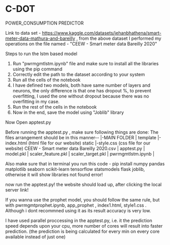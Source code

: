 # C-DOT
POWER_CONSUMPTION PREDICTOR

Link to data set - https://www.kaggle.com/datasets/jehanbhathena/smart-meter-data-mathura-and-bareilly ,
from the above dataset I performed my operations on the file named - "CEEW - Smart meter data Bareilly 2020"

Steps to run the lstm based model
1) Run "pwrmgmtlstm.ipynb" file and make sure to install all the libraries using the pip command
2) Correctly edit the path to the dataset according to your system
3) Run all the cells of the notebook
4) I have defined two models, both have same number of layers and neurons, the only difference is that one has dropout %, to prevent overfitting, I used the one without dropout because there was no overfitting in my case.
5) Run the rest of the cells in the notebook
6) Now in the end, save the model using "Joblib" library

Now Open apptest.py

Before running the apptest.py , make sure following things are done:
The files arrangement should be in this manner--
|-MAIN FOLDER
   |
   template
   |-index.html (html file for our website)
   static
   |-style.css (css file for our website)
   CEEW - Smart meter data Bareilly 2020.csv
   |
   apptest.py
   |
   model.pkl
   |
   scaler_feature.pkl
   |
   scaler_target.pkl
   |
   pwrmgmtlstm.ipynb
|

Also make sure that in terminal you run this code - pip install numpy pandas matplotlib seaborn scikit-learn tensorflow statsmodels flask joblib,
otherwise it will show libraries not found error!

now run the apptest.py! the website should load up, after clicking the local server link!

If you wanna use the prophet model, you should follow the same rule, but with pwrmgmtprophet.ipynb, app_prophet , index1.html, style1.css . Although i dont recommned using it as its result accuracy is very low.

I have used parallel proccessing in the apptest.py, i.e. it the prediction speed depends upon your cpu, more number of cores will result into faster prediction.
(the prediction is being calculated for every min on every core available instead of just one)

